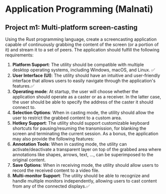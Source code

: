 # Application Programming (Malnati)

## Project m1: Multi-platform screen-casting

Using the Rust programming language, create a screencasting application capable of continuously
grabbing the content of the screen (or a portion of it) and stream it to a set of peers.
The application should fulfill the following requirements:

1. **Platform Support**: The utility should be compatible with multiple desktop operating systems,
   including Windows, macOS, and Linux. ✅
2. **User Interface (UI)**: The utility should have an intuitive and user-friendly interface that allows
   users to easily navigate through the application's features.✅
3. **Operating mode**: At startup, the user will choose whether the application should operate as a
   caster or as a receiver. In the latter case, the user should be able to specify the address of the
   caster it should connect to.
4. **Selection Options**: When in casting mode, the utility should allow the user to restrict the
   grabbed content to a custom area.
5. **Hotkey Support**: The utility should support customizable keyboard shortcuts for
   pausing/resuming the transmission, for blanking the screen and terminating the current session.
   As a bonus, the application may also provide the following features:
6. **Annotation Tools**: When in casting mode, the utility can activate/deactivate a transparent
   layer on top of the grabbed area where annotations like shapes, arrows, text, …, can be
   superimposed to the original content.
7. **Save Options**: When in receiving mode, the utility should allow users to record the received
   content to a video file.
8. **Multi-monitor Support**: The utility should be able to recognize and handle
   multiple monitors independently, allowing users to cast content from any of the connected
   displays.✅
